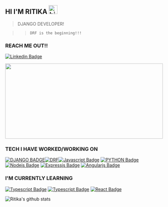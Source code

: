 ## HI I'M RITIKA <img src="https://user-images.githubusercontent.com/1303154/88677602-1635ba80-d120-11ea-84d8-d263ba5fc3c0.gif" width="28px" alt="hi">


>DJANGO DEVELOPER!

>>```DRF is the beginning!!!```


### REACH ME OUT!!

[![Linkedin Badge](https://img.shields.io/badge/-RitikaSingh-0e76a8?style=for-the-badge&labelColor=0e76a8&logo=linkedin&logoColor=white)](https://www.linkedin.com/in/ritika-singh-416544191/)


<img src="https://www.educative.io/cdn-cgi/image/f=auto,fit=contain,w=600/api/page/4851104629129216/image/download/6004017934106624.gif" width="100%" height="240" />




### TECH I HAVE WORKED/WORKING ON 


[![DJANGO BADGE](https://img.shields.io/badge/-django-8db600?style=for-the-badge&labelColor=black&logo=django&logoColor=8db600)](#)[![DRF](https://img.shields.io/badge/-djangorestframework-ADD8E6?style=for-the-badge&labelColor=black&logo=djangorestframework&logoColor=8db600)](#)[![Javascript Badge](https://img.shields.io/badge/-Javascript-F0DB4F?style=for-the-badge&labelColor=black&logo=javascript&logoColor=F0DB4F)](#) [![PYTHON Badge](https://img.shields.io/badge/-python-ADD8E6?style=for-the-badge&labelColor=black&logo=python&logoColor=ADD8E6F)](#)  [![Nodejs Badge](https://img.shields.io/badge/-Nodejs-3C873A?style=for-the-badge&labelColor=black&logo=node.js&logoColor=3C873A)](#)
[![Expressjs Badge](https://img.shields.io/badge/-expressjs-CCCC00?style=for-the-badge&labelColor=black&logo=node.js&logoColor=CCCC00)](#) 
[![Angularjs Badge](https://img.shields.io/badge/-angularjs-722F37?style=for-the-badge&labelColor=black&logo=angularjs&logoColor=722F37)](#)

### I'M CURRENTLY LEARNING

[![Typescript Badge](https://img.shields.io/badge/-Typescript-007acc?style=for-the-badge&labelColor=black&logo=typescript&logoColor=007acc)](#)
[![Typescript Badge](https://img.shields.io/badge/-Redux-007acc?style=for-the-badge&labelColor=black&logo=Redux&logoColor=007acc)](#)
[![React Badge](https://img.shields.io/badge/-React-61DBFB?style=for-the-badge&labelColor=black&logo=react&logoColor=61DBFB)](#)



![Ritika's github stats](https://github-readme-stats.vercel.app/api?username=RitikaSingh02&count_private=true&theme=tokyonight&hide=contribs,prs)
